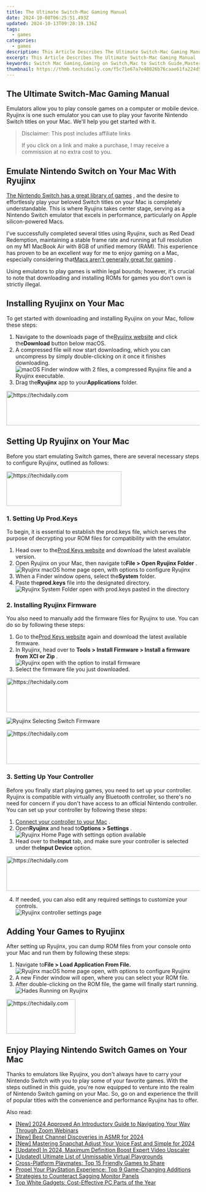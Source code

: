 ```yaml
---
title: The Ultimate Switch-Mac Gaming Manual
date: 2024-10-08T06:25:51.493Z
updated: 2024-10-13T09:28:19.136Z
tags:
  - games
categories:
  - games
description: This Article Describes The Ultimate Switch-Mac Gaming Manual
excerpt: This Article Describes The Ultimate Switch-Mac Gaming Manual
keywords: Switch Mac Gaming,Gaming on Switch,Mac to Switch Guide,Mastering Switch Gaming,Switch-to-Play,Switch Mac Gameplay,Game Manual
thumbnail: https://thmb.techidaily.com/f5c71e67a7e48026b76caae61fa224d5139bed7177e712ed911926c5fc53a785.jpg
---
```


## The Ultimate Switch-Mac Gaming Manual

 Emulators allow you to play console games on a computer or mobile device. Ryujinx is one such emulator you can use to play your favorite Nintendo Switch titles on your Mac. We'll help you get started with it.

>  Disclaimer: This post includes affiliate links
>
>  If you click on a link and make a purchase, I may receive a commission at no extra cost to you.
>

## Emulate Nintendo Switch on Your Mac With Ryujinx

[The Nintendo Switch has a great library of games](https://www.makeuseof.com/tag/best-nintendo-switch-games/) , and the desire to effortlessly play your beloved Switch titles on your Mac is completely understandable. This is where Ryujinx takes center stage, serving as a Nintendo Switch emulator that excels in performance, particularly on Apple silicon-powered Macs.

 I've successfully completed several titles using Ryujinx, such as Red Dead Redemption, maintaining a stable frame rate and running at full resolution on my M1 MacBook Air with 8GB of unified memory (RAM). This experience has proven to be an excellent way for me to enjoy gaming on a Mac, especially considering that[Macs aren't generally great for gaming](https://www.makeuseof.com/reasons-why-macs-arent-great-for-gaming/) .

 Using emulators to play games is within legal bounds; however, it's crucial to note that downloading and installing ROMs for games you don't own is strictly illegal.

## Installing Ryujinx on Your Mac

 To get started with downloading and installing Ryujinx on your Mac, follow these steps:

1. Navigate to the downloads page of the[Ryujinx website](https://ryujinx.org/download) and click the**Download** button below macOS.
2. A compressed file will now start downloading, which you can uncompress by simply double-clicking on it once it finishes downloading.  
![macOS Finder window with 2 files, a compressed Ryujinx file and a Ryujinx executable.](https://static1.makeuseofimages.com/wordpress/wp-content/uploads/2023/11/ryujunx-macos-files.jpg)
3. Drag the**Ryujinx** app to your**Applications** folder.

<!-- affiliate ads begin -->
<a href="https://appsumo.8odi.net/c/5597632/2105864/7443" target="_top" id="2105864">
  <img src="//a.impactradius-go.com/display-ad/7443-2105864" border="0" alt="https://techidaily.com" width="728" height="90"/>
</a>
<img height="0" width="0" src="https://appsumo.8odi.net/i/5597632/2105864/7443" style="position:absolute;visibility:hidden;" border="0" />
<!-- affiliate ads end -->

## Setting Up Ryujinx on Your Mac

 Before you start emulating Switch games, there are several necessary steps to configure Ryujinx, outlined as follows:

<!-- affiliate ads begin -->
<a href="https://aligracehair.sjv.io/c/5597632/1972679/19272" target="_top" id="1972679">
  <img src="//a.impactradius-go.com/display-ad/19272-1972679" border="0" alt="https://techidaily.com" width="300" height="90"/>
</a>
<img height="0" width="0" src="https://aligracehair.sjv.io/i/5597632/1972679/19272" style="position:absolute;visibility:hidden;" border="0" />
<!-- affiliate ads end -->

### 1\. Setting Up Prod.Keys

 To begin, it is essential to establish the prod.keys file, which serves the purpose of decrypting your ROM files for compatibility with the emulator.

1. Head over to the[Prod Keys website](https://prodkeys.net/ryujinx-prod-keys/) and download the latest available version.
2. Open Ryujinx on your Mac, then navigate to**File > Open Ryujinx Folder** .  
![Ryujinx macOS home page open, with options to configure Ryujinx](https://static1.makeuseofimages.com/wordpress/wp-content/uploads/2023/11/ryujinx-macos-home-page.jpg)
3. When a Finder window opens, select the**System** folder.
4. Paste the**prod.keys** file into the designated directory.  
![Ryujinx System Folder open with prod.keys pasted in the directory](https://static1.makeuseofimages.com/wordpress/wp-content/uploads/2023/11/ryujinx-system-files.jpg)

### 2\. Installing Ryujinx Firmware

 You also need to manually add the firmware files for Ryujinx to use. You can do so by following these steps:

1. Go to the[Prod Keys website](https://prodkeys.net/ryujinx-firmware/) again and download the latest available firmware.
2. In Ryujinx, head over to **Tools > Install Firmware > Install a firmware from XCI or Zip** .  
![Ryujinx open with the option to install firmware](https://static1.makeuseofimages.com/wordpress/wp-content/uploads/2023/11/ryujinx-install-firmware-option.jpg)
3. Select the firmware file you just downloaded.  

<!-- affiliate ads begin -->
<a href="https://appsumo.8odi.net/c/5597632/2137395/7443" target="_top" id="2137395">
  <img src="//a.impactradius-go.com/display-ad/7443-2137395" border="0" alt="https://techidaily.com" width="728" height="90"/>
</a>
<img height="0" width="0" src="https://appsumo.8odi.net/i/5597632/2137395/7443" style="position:absolute;visibility:hidden;" border="0" />
<!-- affiliate ads end -->

![Ryujinx Selecting Switch Firmware](https://static1.makeuseofimages.com/wordpress/wp-content/uploads/2023/11/ryujinx-selecting-switch-firmware.jpg)

<!-- affiliate ads begin -->
<a href="https://imp.i357552.net/c/5597632/947746/11832" target="_top" id="947746">
  <img src="//a.impactradius-go.com/display-ad/11832-947746" border="0" alt="https://techidaily.com" width="728" height="90"/>
</a>
<img height="0" width="0" src="https://imp.i357552.net/i/5597632/947746/11832" style="position:absolute;visibility:hidden;" border="0" />
<!-- affiliate ads end -->

### 3\. Setting Up Your Controller

 Before you finally start playing games, you need to set up your controller. Ryujinx is compatible with virtually any Bluetooth controller, so there's no need for concern if you don't have access to an official Nintendo controller. You can set up your controller by following these steps:

1. [Connect your controller to your Mac](https://www.makeuseof.com/how-to-use-ps5-dualsense-controller-with-mac/) .
2. Open**Ryujinx** and head to**Options > Settings** .  
![Ryujinx Home Page with settings option available](https://static1.makeuseofimages.com/wordpress/wp-content/uploads/2023/11/ryujinx-settings-option.jpg)
3. Head over to the**Input** tab, and make sure your controller is selected under the**Input Device** option.

<!-- affiliate ads begin -->
<a href="https://aligracehair.sjv.io/c/5597632/1934258/19272" target="_top" id="1934258">
  <img src="//a.impactradius-go.com/display-ad/19272-1934258" border="0" alt="https://techidaily.com" width="728" height="90"/>
</a>
<img height="0" width="0" src="https://aligracehair.sjv.io/i/5597632/1934258/19272" style="position:absolute;visibility:hidden;" border="0" />
<!-- affiliate ads end -->

4. If needed, you can also edit any required settings to customize your controls.  
![Ryujinx controller settings page](https://static1.makeuseofimages.com/wordpress/wp-content/uploads/2023/11/ryujinx-controller-settings.jpg)

## Adding Your Games to Ryujinx

 After setting up Ryujinx, you can dump ROM files from your console onto your Mac and run them by following these steps:

1. Navigate to**File > Load Application From File.**  
![Ryujinx macOS home page open, with options to configure Ryujinx](https://static1.makeuseofimages.com/wordpress/wp-content/uploads/2023/11/ryujinx-macos-home-page.jpg)
2. A new Finder window will open, where you can select your ROM file.
3. After double-clicking on the ROM file, the game will finally start running.  
![Hades Running on Ryujinx](https://static1.makeuseofimages.com/wordpress/wp-content/uploads/2023/11/hades-running-on-ryujinx.jpg)

<!-- affiliate ads begin -->
<a href="https://aligracehair.sjv.io/c/5597632/2135353/19272" target="_top" id="2135353">
  <img src="//a.impactradius-go.com/display-ad/19272-2135353" border="0" alt="https://techidaily.com" width="180" height="90"/>
</a>
<img height="0" width="0" src="https://aligracehair.sjv.io/i/5597632/2135353/19272" style="position:absolute;visibility:hidden;" border="0" />
<!-- affiliate ads end -->

## Enjoy Playing Nintendo Switch Games on Your Mac

 Thanks to emulators like Ryujinx, you don't always have to carry your Nintendo Switch with you to play some of your favorite games. With the steps outlined in this guide, you're now equipped to venture into the realm of Nintendo Switch gaming on your Mac. So, go on and experience the thrill of popular titles with the convenience and performance Ryujinx has to offer.

<ins class="adsbygoogle"
     style="display:block"
     data-ad-format="autorelaxed"
     data-ad-client="ca-pub-7571918770474297"
     data-ad-slot="1223367746"></ins>

<ins class="adsbygoogle"
     style="display:block"
     data-ad-client="ca-pub-7571918770474297"
     data-ad-slot="8358498916"
     data-ad-format="auto"
     data-full-width-responsive="true"></ins>

<span class="atpl-alsoreadstyle">Also read:</span>
<div><ul>
<li><a href="https://on-screen-recording.techidaily.com/new-2024-approved-an-introductory-guide-to-navigating-your-way-through-zoom-webinars/"><u>[New] 2024 Approved An Introductory Guide to Navigating Your Way Through Zoom Webinars</u></a></li>
<li><a href="https://facebook-record-videos.techidaily.com/new-best-channel-discoveries-in-asmr-for-2024/"><u>[New] Best Channel Discoveries in ASMR for 2024</u></a></li>
<li><a href="https://snapchat-videos.techidaily.com/new-mastering-snapchat-adjust-your-voice-fast-and-simple-for-2024/"><u>[New] Mastering Snapchat Adjust Your Voice Fast and Simple for 2024</u></a></li>
<li><a href="https://article-tips.techidaily.com/updated-in-2024-maximum-definition-boost-expert-video-upscaler/"><u>[Updated] In 2024, Maximum Definition Boost Expert Video Upscaler</u></a></li>
<li><a href="https://screen-recording.techidaily.com/updated-ultimate-list-of-unmissable-virtual-playgrounds/"><u>[Updated] Ultimate List of Unmissable Virtual Playgrounds</u></a></li>
<li><a href="https://games-able.techidaily.com/cross-platform-playmates-top-15-friendly-games-to-share/"><u>Cross-Platform Playmates: Top 15 Friendly Games to Share</u></a></li>
<li><a href="https://games-able.techidaily.com/propel-your-playstation-experience-top-9-game-changing-additions/"><u>Propel Your PlayStation Experience: Top 9 Game-Changing Additions</u></a></li>
<li><a href="https://games-able.techidaily.com/strategies-to-counteract-sagging-monitor-panels/"><u>Strategies to Counteract Sagging Monitor Panels</u></a></li>
<li><a href="https://games-able.techidaily.com/top-white-gadgets-cost-effective-pc-parts-of-the-year/"><u>Top White Gadgets: Cost-Effective PC Parts of the Year</u></a></li>
</ul></div>


